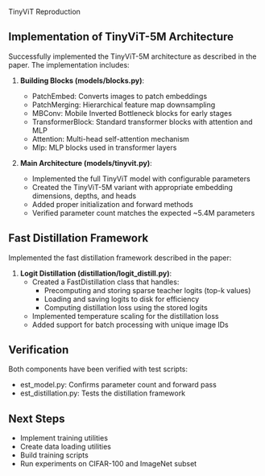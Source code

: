TinyViT Reproduction

## Implementation of TinyViT-5M Architecture

Successfully implemented the TinyViT-5M architecture as described in the paper. The implementation includes:

1. **Building Blocks (models/blocks.py)**:
   - PatchEmbed: Converts images to patch embeddings
   - PatchMerging: Hierarchical feature map downsampling
   - MBConv: Mobile Inverted Bottleneck blocks for early stages
   - TransformerBlock: Standard transformer blocks with attention and MLP
   - Attention: Multi-head self-attention mechanism
   - Mlp: MLP blocks used in transformer layers

2. **Main Architecture (models/tinyvit.py)**:
   - Implemented the full TinyViT model with configurable parameters
   - Created the TinyViT-5M variant with appropriate embedding dimensions, depths, and heads
   - Added proper initialization and forward methods
   - Verified parameter count matches the expected ~5.4M parameters

## Fast Distillation Framework

Implemented the fast distillation framework described in the paper:

1. **Logit Distillation (distillation/logit_distill.py)**:
   - Created a FastDistillation class that handles:
     - Precomputing and storing sparse teacher logits (top-k values)
     - Loading and saving logits to disk for efficiency
     - Computing distillation loss using the stored logits
   - Implemented temperature scaling for the distillation loss
   - Added support for batch processing with unique image IDs

## Verification

Both components have been verified with test scripts:

- 	est_model.py: Confirms parameter count and forward pass
- 	est_distillation.py: Tests the distillation framework

## Next Steps

- Implement training utilities
- Create data loading utilities
- Build training scripts
- Run experiments on CIFAR-100 and ImageNet subset

